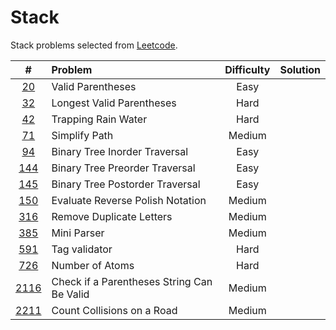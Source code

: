 # Stack

Stack problems selected from [Leetcode](https://leetcode.com/tag/stack/).

|  #   | Problem | Difficulty | Solution |
| :--: | :----- | :--------: | :------: |
| <a href="https://leetcode.com/problems/valid-parentheses" target="_blank">20</a>  | Valid Parentheses | Easy | | 
| <a href="https://leetcode.com/problems/longest-valid-parentheses" target="_blank">32</a>  | Longest Valid Parentheses | Hard | | 
| <a href="https://leetcode.com/problems/trapping-rain-water/" target="_blank">42</a>  | Trapping Rain Water | Hard | | 
| <a href="https://leetcode.com/problems/simplify-path/" target="_blank">71</a>  | Simplify Path | Medium | | 
| <a href="https://leetcode.com/problems/binary-tree-inorder-traversal/" target="_blank">94</a>  | Binary Tree Inorder Traversal | Easy | | 
| <a href="https://leetcode.com/problems/binary-tree-preorder-traversal/" target="_blank">144</a>  | Binary Tree Preorder Traversal | Easy | | 
| <a href="https://leetcode.com/problems/binary-tree-postorder-traversal/" target="_blank">145</a>  | Binary Tree Postorder Traversal | Easy |
| <a href="https://leetcode.com/problems/evaluate-reverse-polish-notation/" target="_blank">150</a>  | Evaluate Reverse Polish Notation | Medium |
| <a href="https://leetcode.com/problems/remove-duplicate-letters/" target="_blank">316</a>  | Remove Duplicate Letters | Medium |
| <a href="https://leetcode.com/problems/mini-parser/" target="_blank">385</a>  | Mini Parser | Medium |
| <a href="https://leetcode.com/problems/tag-validator/" target="_blank">591</a>  | Tag validator | Hard |
| <a href="https://leetcode.com/problems/number-of-atoms/" target="_blank">726</a>  | Number of Atoms | Hard |
| <a href="https://leetcode.com/problems/check-if-a-parentheses-string-can-be-valid/" target="_blank">2116</a>  | Check if a Parentheses String Can Be Valid | Medium |
| <a href="https://leetcode.com/problems/count-collisions-on-a-road/" target="_blank">2211</a>  | Count Collisions on a Road | Medium |
